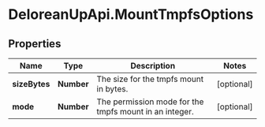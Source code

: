 # DeloreanUpApi.MountTmpfsOptions

## Properties
Name | Type | Description | Notes
------------ | ------------- | ------------- | -------------
**sizeBytes** | **Number** | The size for the tmpfs mount in bytes. | [optional] 
**mode** | **Number** | The permission mode for the tmpfs mount in an integer. | [optional] 


